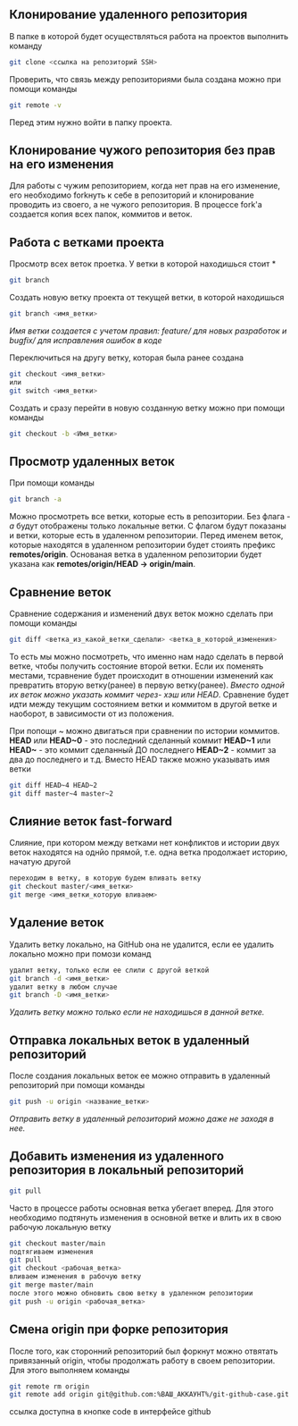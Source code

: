 Клонирование удаленного репозитория
---
В папке в которой будет осуществляться работа на проектов выполнить команду
```bash
git clone <ссылка на репозиторий SSH>
```

Проверить, что связь между репозиториями была создана можно при помощи команды
```bash
git remote -v
```
Перед этим нужно войти в папку проекта.

Клонирование чужого репозитория без прав на его изменения
---
Для работы с чужим репозиторием, когда нет прав на его изменение, его необходимо forkнуть
к себе в репозиторий и клонирование проводить из своего, а не чужого репозитория.
В процессе fork'а создается копия всех папок, коммитов и веток.

Работа с ветками проекта
---
Просмотр всех веток проетка. У ветки в которой находишься стоит *
```bash
git branch
```

Создать новую ветку проекта от текущей ветки, в которой находишься
```bash
git branch <имя_ветки>
```
_Имя ветки создается с учетом правил: feature/<name> для новых разработок и
bugfix/<name> для исправления ошибок в коде_

Переключиться на другу ветку, которая была ранее создана
```bash
git checkout <имя_ветки>
или
git switch <имя_ветки>
```
Создать и сразу перейти в новую созданную ветку можно при помощи команды
```bash
git checkout -b <Имя_ветки>
```

Просмотр удаленных веток
---
При помощи команды 
```bash
git branch -a
```
Можно просмотреть все ветки, которые есть в репозитории. Без флага _-a_ будут
отображены только локальные ветки. С флагом будут показаны и ветки, которые
есть в удаленном репозитории.
Перед именем веток, которые находятся в удаленном репозитории будет стоиять
префикс **remotes/origin**. Основаная ветка в удаленном репозитории будет
указана как **remotes/origin/HEAD -> origin/main**.

Сравнение веток
---
Сравнение содержания и изменений двух веток можно сделать при помощи команды
```bash
git diff <ветка_из_какой_ветки_сделали> <ветка_в_которой_изменения>
```
То есть мы можно посмотреть, что именно нам надо сделать в первой ветке, чтобы
получить состояние второй ветки. Если их поменять местами, тсравнение будет происходит
в отношении изменений как превратить вторую ветку(ранее) в первую ветку(ранее).
_Вместо одной их веток можно указать коммит через- хэш или HEAD_. Сравнение будет идти
между текущим состоянием ветки и коммитом в другой ветке и наоборот, в зависимости от из
положения.

При попощи ~ можно двигаться при сравнении по истории коммитов.
**HEAD** или **HEAD~0** - это последний сделанный коммит
**HEAD~1** или **HEAD~** - это коммит сделанный ДО последнего
**HEAD~2** - коммит за два до последнего и т.д.
Вместо HEAD также можно указывать имя ветки
```bash
git diff HEAD~4 HEAD~2
git diff master~4 master~2
```

Слияние веток fast-forward
---
Слияние, при котором между ветками нет конфликтов и истории двух веток находятся на однйо прямой, т.е. одна
ветка продолжает историю, начатую другой
```bash
переходим в ветку, в которую будем вливать ветку
git checkout master/<имя_ветки>
git merge <имя_ветки_которую вливаем>
```

Удаление веток
---
Удалить ветку локально, на GitHub она не удалится, если ее удалить локально можно при помози команд
```bash
удалит ветку, только если ее слили с другой веткой
git branch -d <имя_ветки>
удалит ветку в любом случае
git branch -D <имя_ветки>
```
_Удалить ветку можно только если не находишься в данной ветке._

Отправка локальных веток в удаленный репозиторий
---
После создания локальных веток ее можно отправить в удаленный репозиторий при помощи команды
```bash
git push -u origin <название_ветки>
```
_Отправить ветку в удаленный репозиторий можно даже не заходя в нее._

Добавить изменения из удаленного репозитория в локальный репозиторий
---
```bash
git pull
```
Часто в процессе работы основная ветка убегает вперед. Для этого необходимо подтянуть изменения в основной ветке
и влить их в свою рабочую локальную ветку
```bash
git checkout master/main
подтягиваем изменения
git pull
git checkout <рабочая_ветка>
вливаем изменения в рабочую ветку
git merge master/main
после этого можно обновить свою ветку в удаленном репозитории
git push -u origin <рабочая_ветка>
```

Смена origin при форке репозитория
---
После того, как сторонний репозиторий был форкнут можно отвятать привязанный origin, чтобы продолжать работу в
своем репозитории. Для этого выполняем команды
```bash
git remote rm origin
git remote add origin git@github.com:%ВАШ_АККАУНТ%/git-github-case.git
```
ссылка доступна в кнопке code в интерфейсе github
